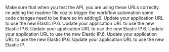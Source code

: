 Make sure that when you test the API, you are using these URLs correctly.
im adding the readme file coz to trigger the workflow automation some code changes need to be there so im adding6.	Update your application URL to use the new Elastic IP.6.	Update your application URL to use the new Elastic IP.6.	Update your application URL to use the new Elastic IP.6.	Update your application URL to use the new Elastic IP.6.	Update your application URL to use the new Elastic IP.6.	Update your application URL to use the new Elastic IP.